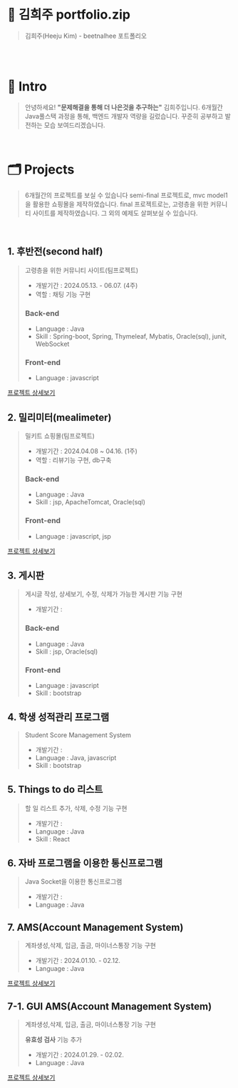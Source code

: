 # 📑 김희주 portfolio.zip

> 김희주(Heeju Kim) - beetnalhee 포트폴리오
</br>
</br>

# 👋 Intro
> 안녕하세요! **"문제해결을 통해 더 나은것을 추구하는"** 김희주입니다.
> 6개월간 Java풀스택 과정을 통해, 백엔드 개발자 역량을 길렀습니다.
> 꾸준히 공부하고 발전하는 모습 보여드리겠습니다.

</br>

# 🗂 Projects
> 6개월간의 프로젝트를 보실 수 있습니다
> semi-final 프로젝트로, mvc model1 을 활용한 쇼핑몰을 제작하였습니다.
> final 프로젝트로는, 고령층을 위한 커뮤니티 사이트를 제작하였습니다.
> 그 외의 예제도 살펴보실 수 있습니다.
</br>

## 1. 후반전(second half)
> 고령층을 위한 커뮤니티 사이트(팀프로젝트)
>  * 개발기간 : 2024.05.13. - 06.07. (4주)
>  * 역할 : 채팅 기능 구현
> ### Back-end
>  * Language : Java
>  * Skill : Spring-boot, Spring, Thymeleaf, Mybatis, Oracle(sql), junit, WebSocket
> ### Front-end
>  * Language : javascript
> 
[프로젝트 상세보기](https://github.com/beetnalhee/project_secondHalf "project_secondHalf")

## 2. 밀리미터(mealimeter)
> 밀키트 쇼핑몰(팀프로젝트)
>  * 개발기간 : 2024.04.08 ~ 04.16. (1주)
>  * 역할 : 리뷰기능 구현, db구축 
> ### Back-end
>  * Language : Java
>  * Skill : jsp, ApacheTomcat, Oracle(sql)
> ### Front-end
>  * Language : javascript, jsp
> 
[프로젝트 상세보기](https://github.com/beetnalhee/mealimeter_shopping_mall "mealimeter")

## 3. 게시판
> 게시글 작성, 상세보기, 수정, 삭제가 가능한 게시판 기능 구현 
>  * 개발기간 : 
> ### Back-end
>  * Language : Java
>  * Skill : jsp, Oracle(sql)
> ### Front-end
>  * Language : javascript
>  * Skill : bootstrap

## 4. 학생 성적관리 프로그램 
> Student Score Management System
>  * 개발기간 :  
>  * Language : Java, javascript
>  * Skill : bootstrap
>    
## 5. Things to do 리스트 
> 할 일 리스트 추가, 삭제, 수정 기능 구현
>  * 개발기간 :  
>  * Language : Java
>  * Skill : React
>    
## 6. 자바 프로그램을 이용한 통신프로그램 
> Java Socket을 이용한 통신프로그램
>  * 개발기간 :
>  * Language : Java
>

## 7. AMS(Account Management System)
> 계좌생성,삭제, 입금, 출금, 마이너스통장 기능 구현 
>  * 개발기간 : 2024.01.10. - 02.12.
>  * Language : Java
>
[프로젝트 상세보기](https://github.com/beetnalhee/AMS  "AMS portfolio")

## 7-1. GUI AMS(Account Management System) 
> 계좌생성,삭제, 입금, 출금, 마이너스통장 기능 구현
> 
> **유효성 검사** 기능 추가 
>  * 개발기간 : 2024.01.29. - 02.02.
>  * Language : Java
> 
[프로젝트 상세보기](https://github.com/beetnalhee/AMS_GUI "AMSGUI portfolio")

